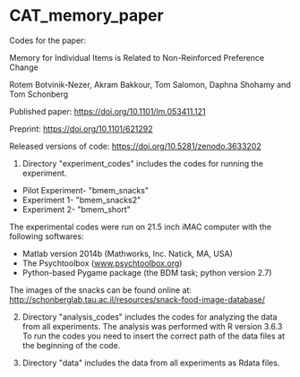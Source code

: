 # CAT_memory_paper

Codes for the paper:

Memory for Individual Items is Related to Non-Reinforced Preference Change

Rotem Botvinik-Nezer, Akram Bakkour, Tom Salomon, Daphna Shohamy and Tom Schonberg

Published paper: https://doi.org/10.1101/lm.053411.121

Preprint: https://doi.org/10.1101/621292

Released versions of code: https://doi.org/10.5281/zenodo.3633202

1. Directory "experiment_codes" includes the codes for running the experiment.
* Pilot Experiment- "bmem_snacks"
* Experiment 1- "bmem_snacks2"
* Experiment 2- "bmem_short"

The experimental codes were run on 21.5 inch iMAC computer with the following softwares:
* Matlab version 2014b (Mathworks, Inc. Natick, MA, USA)
* The Psychtoolbox (www.psychtoolbox.org)
* Python-based Pygame package (the BDM task; python version 2.7)

The images of the snacks can be found online at:
http://schonberglab.tau.ac.il/resources/snack-food-image-database/

2. Directory "analysis_codes" includes the codes for analyzing the data from all experiments.
The analysis was performed with R version 3.6.3
To run the codes you need to insert the correct path of the data files at the beginning of the code.

3. Directory "data" includes the data from all experiments as Rdata files.
